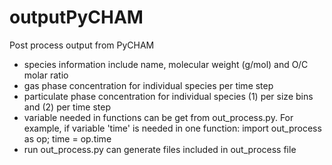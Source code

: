 # outputPyCHAM
 Post process output from PyCHAM
 - species information include name, molecular weight (g/mol) and O/C molar ratio
 - gas phase concentration for individual species per time step
 - particulate phase concentration for individual species (1) per size bins and (2) per time step
 - variable needed in functions can be get from out_process.py. For example, if variable 'time' is needed in one function:
   import out_process as op;
   time = op.time
 - run out_process.py can generate files included in out_process file

